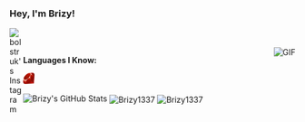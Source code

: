
<h3 title="hehehe"> Hey, I'm Brizy!</h3>

<a href="https://www.instagram.com/Brizy.rb/">
  <img align="left" alt="bolstruk's Instagram" width="24px" src="https://cdn.jsdelivr.net/npm/simple-icons@v3/icons/instagram.svg" />
</a>




<br />
<br />

  <img align="right" alt="GIF" src="https://i.pinimg.com/originals/e4/26/70/e426702edf874b181aced1e2fa5c6cde.gif" code/>

**Languages I Know:**  


<code><img height="20" src="https://raw.githubusercontent.com/github/explore/80688e429a7d4ef2fca1e82350fe8e3517d3494d/topics/ruby/ruby.png"></code>


<img src="https://github-readme-stats.vercel.app/api?username=Brizy1337&show_icons=true&hide_border=true&count_private=true&theme=shades-of-purple&icon_color=fad000" alt="Brizy's GitHub Stats">
<img align="center" src="https://github-readme-streak-stats.herokuapp.com/?user=Brizy1337&count_private=true&theme=radical" alt="Brizy1337" />
<img align="center" width=500 src="https://github-readme-stats.vercel.app/api/top-langs/?username=Brizy1337&count_private=true&theme=radical" alt="Brizy1337" />
